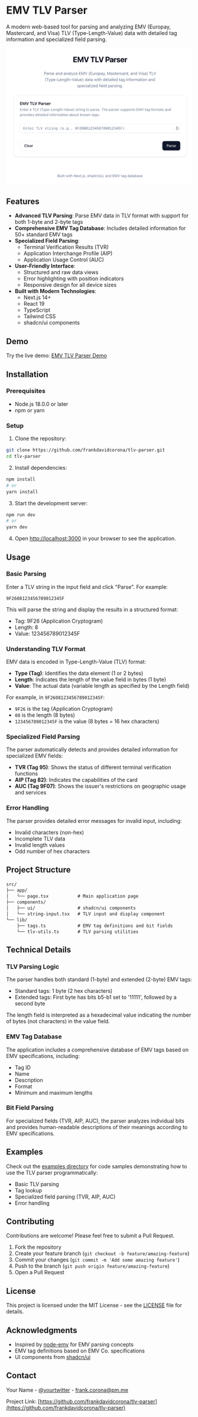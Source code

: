 # EMV TLV Parser

A modern web-based tool for parsing and analyzing EMV (Europay, Mastercard, and Visa) TLV (Type-Length-Value) data with detailed tag information and specialized field parsing.

![EMV TLV Parser Screenshot](/public/images/tlv-parser.png)

## Features

- **Advanced TLV Parsing**: Parse EMV data in TLV format with support for both 1-byte and 2-byte tags
- **Comprehensive EMV Tag Database**: Includes detailed information for 50+ standard EMV tags
- **Specialized Field Parsing**:
  - Terminal Verification Results (TVR)
  - Application Interchange Profile (AIP)
  - Application Usage Control (AUC)
- **User-Friendly Interface**:
  - Structured and raw data views
  - Error highlighting with position indicators
  - Responsive design for all device sizes
- **Built with Modern Technologies**:
  - Next.js 14+
  - React 19
  - TypeScript
  - Tailwind CSS
  - shadcn/ui components

## Demo

Try the live demo: [EMV TLV Parser Demo](https://emv-tlv-parser.vercel.app)

## Installation

### Prerequisites

- Node.js 18.0.0 or later
- npm or yarn

### Setup

1. Clone the repository:

```bash
git clone https://github.com/frankdavidcorona/tlv-parser.git
cd tlv-parser
```

2. Install dependencies:

```bash
npm install
# or
yarn install
```

3. Start the development server:

```bash
npm run dev
# or
yarn dev
```

4. Open [http://localhost:3000](http://localhost:3000) in your browser to see the application.

## Usage

### Basic Parsing

Enter a TLV string in the input field and click "Parse". For example:

```
9F2608123456789012345F
```

This will parse the string and display the results in a structured format:

- Tag: 9F26 (Application Cryptogram)
- Length: 8
- Value: 123456789012345F

### Understanding TLV Format

EMV data is encoded in Type-Length-Value (TLV) format:

- **Type (Tag)**: Identifies the data element (1 or 2 bytes)
- **Length**: Indicates the length of the value field in bytes (1 byte)
- **Value**: The actual data (variable length as specified by the Length field)

For example, in `9F2608123456789012345F`:

- `9F26` is the tag (Application Cryptogram)
- `08` is the length (8 bytes)
- `123456789012345F` is the value (8 bytes = 16 hex characters)

### Specialized Field Parsing

The parser automatically detects and provides detailed information for specialized EMV fields:

- **TVR (Tag 95)**: Shows the status of different terminal verification functions
- **AIP (Tag 82)**: Indicates the capabilities of the card
- **AUC (Tag 9F07)**: Shows the issuer's restrictions on geographic usage and services

### Error Handling

The parser provides detailed error messages for invalid input, including:

- Invalid characters (non-hex)
- Incomplete TLV data
- Invalid length values
- Odd number of hex characters

## Project Structure

```
src/
├── app/
│   └── page.tsx           # Main application page
├── components/
│   ├── ui/                # shadcn/ui components
│   └── string-input.tsx   # TLV input and display component
└── lib/
    ├── tags.ts            # EMV tag definitions and bit fields
    └── tlv-utils.ts       # TLV parsing utilities
```

## Technical Details

### TLV Parsing Logic

The parser handles both standard (1-byte) and extended (2-byte) EMV tags:

- Standard tags: 1 byte (2 hex characters)
- Extended tags: First byte has bits b5-b1 set to '11111', followed by a second byte

The length field is interpreted as a hexadecimal value indicating the number of bytes (not characters) in the value field.

### EMV Tag Database

The application includes a comprehensive database of EMV tags based on EMV specifications, including:

- Tag ID
- Name
- Description
- Format
- Minimum and maximum lengths

### Bit Field Parsing

For specialized fields (TVR, AIP, AUC), the parser analyzes individual bits and provides human-readable descriptions of their meanings according to EMV specifications.

## Examples

Check out the [examples directory](/examples) for code samples demonstrating how to use the TLV parser programmatically:

- Basic TLV parsing
- Tag lookup
- Specialized field parsing (TVR, AIP, AUC)
- Error handling

## Contributing

Contributions are welcome! Please feel free to submit a Pull Request.

1. Fork the repository
2. Create your feature branch (`git checkout -b feature/amazing-feature`)
3. Commit your changes (`git commit -m 'Add some amazing feature'`)
4. Push to the branch (`git push origin feature/amazing-feature`)
5. Open a Pull Request

## License

This project is licensed under the MIT License - see the [LICENSE](LICENSE) file for details.

## Acknowledgments

- Inspired by [node-emv](https://github.com/mhdnamvar/node-emv) for EMV parsing concepts
- EMV tag definitions based on EMV Co. specifications
- UI components from [shadcn/ui](https://ui.shadcn.com/)

## Contact

Your Name - [@yourtwitter](https://twitter.com/yourtwitter) - frank.corona@pm.me

Project Link: [https://github.com/frankdavidcorona/tlv-parser](https://github.com/frankdavidcorona/tlv-parser)
